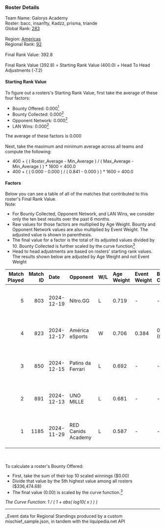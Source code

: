 ### Roster Details<br />
Team Name: Galorys Academy<br />
Roster: bacc, insan1ty, Kadzz, prisma, triande<br />
Global Rank: [283](../../standings_global_2025_03_01.md)<br />
<br />
Region: [Americas]( ../../standings_americas_2025_03_01.md)<br />
Regional Rank: [92]( ../../standings_americas_2025_03_01.md)<br />
<br />
Final Rank Value:  392.8<br />
<br />
Final Rank Value (392.8) = Starting Rank Value (400.0) + Head To Head Adjustments (-7.2)<br />

#### Starting Rank Value<br />
To figure out a rosters's Starting Rank Value, first take the average of these four factors:<br />
- Bounty Offered: 0.000[<sup>1</sup>](#table2)
- Bounty Collected: 0.000[<sup>2</sup>](#table1)
- Opponent Network: 0.000[<sup>2</sup>](#table1)
- LAN Wins: 0.000[<sup>2</sup>](#table1)

The average of these factors is 0.000<br />
<br />
Next, take the maximum and minimum average across all teams and compute the following:<br />
- 400 + ( ( Roster_Average - Min_Average ) / ( Max_Average - Min_Average ) ) * 1600 = 400.0
- 400 + ( ( 0.000 - 0.000 ) / ( 0.841 - 0.000 ) ) * 1600 = 400.0


#### Factors<br />
Below you can see a table of all of the matches that contributed to this roster's Final Rank Value.<br />
Note:<br />

- For Bounty Collected, Opponent Network, and LAN Wins, we consider only the ten best results over the past 6 months.
- Raw values for those factors are multiplied by Age Weight. Bounty and Opponent Network values are also multiplied by Event Weight. The adjusted value is shown in parenthesis.
- The final value for a factor is the total of its adjusted values divided by 10. Bounty Collected is further scaled by the curve function[<sup>3</sup>](#curveFunction)
- Head to head adjustments are based on rosters' starting rank values. The results shown below are adjusted by Age Weight and not Event Weight
<span id="table1"></span><br />


| Match Played | Match ID | Date       | Opponent           | W/L | Age Weight | Event Weight | Bounty Collected | Opponent Network | LAN Wins  | H2H Adj. | Roster                                 |
| -: | -: | :- | :- | :- | :- | :- | :- | :- | :- | -: | :- |
|            5 |      803 | 2024-12-19 | Nitro.GG           | L   | 0.719      | -            | -                | -                | -         |    -4.14 | bacc, insan1ty, Kadzz, prisma, triande |
|            4 |      823 | 2024-12-17 | América eSports    | W   | 0.706      | 0.384        | 0.000 (0.000)    | 0.000 (0.000)    | 0 (0.000) |    11.11 | bacc, insan1ty, Kadzz, prisma, triande |
|            3 |      850 | 2024-12-15 | Patins da Ferrari  | L   | 0.692      | -            | -                | -                | -         |    -7.17 | bacc, insan1ty, Kadzz, prisma, triande |
|            2 |      891 | 2024-12-13 | UNO MILLE          | L   | 0.681      | -            | -                | -                | -         |    -3.28 | bacc, insan1ty, Kadzz, prisma, triande |
|            1 |     1185 | 2024-11-29 | RED Canids Academy | L   | 0.587      | -            | -                | -                | -         |    -3.75 | bacc, insan1ty, Kadzz, prisma, triande |

<br />
<span id="table2"></span><br />
To calculate a roster's Bounty Offered:<br />

- First, take the sum of their top 10 scaled winnings ($0.00)
- Divide that value by the 5th highest value among all rosters ($336,474.68)
- The final value (0.00) is scaled by the curve function.[<sup>3</sup>](#curveFunction)

<span id="curveFunction"></span>_The Curve Function: 1 / ( 1 + abs( log10( x ) ) )_<br />

---
_Event data for Regional Standings produced by a custom mischief_sample.json, in tandem with the liquipedia.net API<br />
